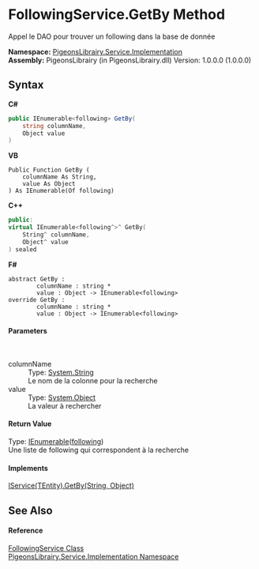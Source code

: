 # FollowingService.GetBy Method 
 

Appel le DAO pour trouver un following dans la base de donnée

**Namespace:**&nbsp;<a href="61ea8cdd-bbb0-4640-7fbb-d4c259f85123">PigeonsLibrairy.Service.Implementation</a><br />**Assembly:**&nbsp;PigeonsLibrairy (in PigeonsLibrairy.dll) Version: 1.0.0.0 (1.0.0.0)

## Syntax

**C#**<br />
``` C#
public IEnumerable<following> GetBy(
	string columnName,
	Object value
)
```

**VB**<br />
``` VB
Public Function GetBy ( 
	columnName As String,
	value As Object
) As IEnumerable(Of following)
```

**C++**<br />
``` C++
public:
virtual IEnumerable<following^>^ GetBy(
	String^ columnName, 
	Object^ value
) sealed
```

**F#**<br />
``` F#
abstract GetBy : 
        columnName : string * 
        value : Object -> IEnumerable<following> 
override GetBy : 
        columnName : string * 
        value : Object -> IEnumerable<following> 
```


#### Parameters
&nbsp;<dl><dt>columnName</dt><dd>Type: <a href="http://msdn2.microsoft.com/en-us/library/s1wwdcbf" target="_blank">System.String</a><br />Le nom de la colonne pour la recherche</dd><dt>value</dt><dd>Type: <a href="http://msdn2.microsoft.com/en-us/library/e5kfa45b" target="_blank">System.Object</a><br />La valeur à rechercher</dd></dl>

#### Return Value
Type: <a href="http://msdn2.microsoft.com/en-us/library/9eekhta0" target="_blank">IEnumerable</a>(<a href="31397466-28b4-3b58-1aa9-d8ca73b55c33">following</a>)<br />Une liste de following qui correspondent à la recherche

#### Implements
<a href="99e72a5f-f617-96e1-79ad-c9fcb156ec79">IService(TEntity).GetBy(String, Object)</a><br />

## See Also


#### Reference
<a href="56967c12-fbd0-3375-f2d2-e79554e62424">FollowingService Class</a><br /><a href="61ea8cdd-bbb0-4640-7fbb-d4c259f85123">PigeonsLibrairy.Service.Implementation Namespace</a><br />